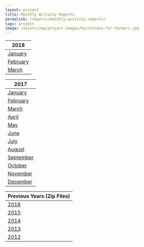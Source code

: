 ```yaml
---
layout: project
title: Monthly Activity Reports
permalink: /reports/monthly-activity-reports/
tags: project
image: /assets/img/project-images/microloans-for-farmers.jpg
---
```


| 2018      |
|-----------|
| [January]({{site.baseurl}}/assets/files/Monthly_Activity_Report_2018_January.pdf)   |
| [February]({{site.baseurl}}/assets/files/Monthly_Activity_Report_2018_February.pdf)   |
| [March]({{site.baseurl}}/assets/files/Monthly_Activity_Report_2018_March.pdf)   |

| 2017      |
|-----------|
| [January]({{site.baseurl}}/assets/files/Press_Release_2017_January.pdf)   |
| [February]({{site.baseurl}}/assets/files/Press_Release_2017_February.pdf)  |
| [March]({{site.baseurl}}/assets/files/Press_Release_2017_March.pdf)     |
| [April]({{site.baseurl}}/assets/files/Press_Release_2017_April.pdf)     |
| [May]({{site.baseurl}}/assets/files/Press_Release_2017_May.pdf)       |
| [June]({{site.baseurl}}/assets/files/Press_Release_2017_June.pdf)     |
| [July]({{site.baseurl}}/assets/files/Press_Release_2017_July.pdf)      |
| [August]({{site.baseurl}}/assets/files/Press_Release_2017_August.pdf)    |
| [September]({{site.baseurl}}/assets/files/Press_Release_2017_September.pdf) |
| [October]({{site.baseurl}}/assets/files/Press_Release_2017_October.pdf) |
| [November]({{site.baseurl}}/assets/files/Monthly_Activity_Report_2017_November.pdf)  |
| [December]({{site.baseurl}}/assets/files/Monthly_Activity_Report_2017_December.pdf)  |

| Previous Years (Zip Files)     |
|-----------|
| [2016]({{site.baseurl}}/assets/files/2016_Monthly_Activity_Reports.zip)   |
| [2015]({{site.baseurl}}/assets/files/2015_Monthly_Activity_Reports.zip)   |
| [2014]({{site.baseurl}}/assets/files/2014_Monthly_Activity_Reports.zip)  |
| [2013]({{site.baseurl}}/assets/files/2013_Monthly_Activity_Reports.zip)     |
| [2012]({{site.baseurl}}/assets/files/2012_Monthly_Activity_Reports.zip)    |


